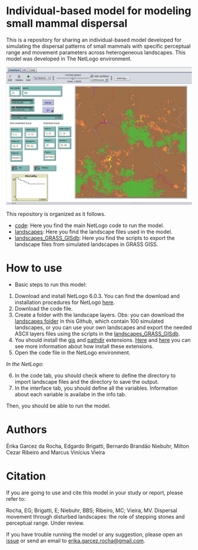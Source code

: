 # Individual-based model for modeling small mammal dispersal

This is a repository for sharing an individual-based model developed for simulating the dispersal patterns of small mammals with specific perceptual range and movement parameters across heterogeneous landscapes. This model was developed in The NetLogo environment. 

![Model interface](https://github.com/LEEClab/small_mammal_dispersal_model/blob/master/Model_figure.jpg)

This repository is organized as it follows.
- [code](https://github.com/LEEClab/small_mammal_dispersal_model/tree/master/code): Here you find the main NetLogo code to run the model. 
- [landscapes](https://github.com/LEEClab/small_mammal_dispersal_model/tree/master/landscapes): Here you find the landscape files used in the model. 
- [landscapes_GRASS_GISdb](https://github.com/LEEClab/small_mammal_dispersal_model/tree/master/landscapes_GRASS_GISdb): Here you find the scripts to export the landscape files from simulated landscapes in GRASS GISS. 

# How to use

- Basic steps to run this model: 
1. Download and install NetLogo 6.0.3. You can find the download and installation procedures for NetLogo [here](http://ccl.northwestern.edu/netlogo/index.shtml). 
2. Download the code file. 
3. Create a folder with the landscape layers.
Obs: you can download the [landscapes folder](https://github.com/LEEClab/small_mammal_dispersal_model/tree/master/landscapes) in this Github, which contain 100 simulated landscapes, or you can use your own landscapes and export the needed ASCII layers files using the scripts in the [landscapes_GRASS_GISdb](https://github.com/LEEClab/small_mammal_dispersal_model/tree/master/landscapes_GRASS_GISdb). 
4. You should install the [gis](https://github.com/NetLogo/GIS-Extension) and [pathdir](https://github.com/cstaelin/Pathdir-Extension/releases/tag/3.1.0) extensions. [Here](http://ccl.northwestern.edu/netlogo/docs/extensions.html) and [here](https://github.com/NetLogo/NetLogo/wiki/Extensions) you can see more information about how install these extensions. 
5. Open the code file in the NetLogo environment. 

*In the NetLogo:*

6. In the code tab, you should check where to define the directory to import landscape files and the directory to save the output. 
7. In the interface tab, you should define all the variables. Information about each variable is availabe in the info tab. 

Then, you should be able to run the model. 

# Authors

Érika Garcez da Rocha, Edgardo Brigatti, Bernardo Brandão Niebuhr, Milton Cezar Ribeiro and Marcus Vinícius Vieira

# Citation

If you are going to use and cite this model in your study or report, please refer to:

Rocha, EG; Brigatti, E; Niebuhr, BBS; Ribeiro, MC; Vieira, MV. Dispersal movement through disturbed landscapes: the role of stepping stones and perceptual range. Under review. 

If you have trouble running the model or any suggestion, please open an [issue](https://github.com/LEEClab/small_mammal_dispersal_model/issues) or send an email to erika.garcez.rocha@gmail.com. 

